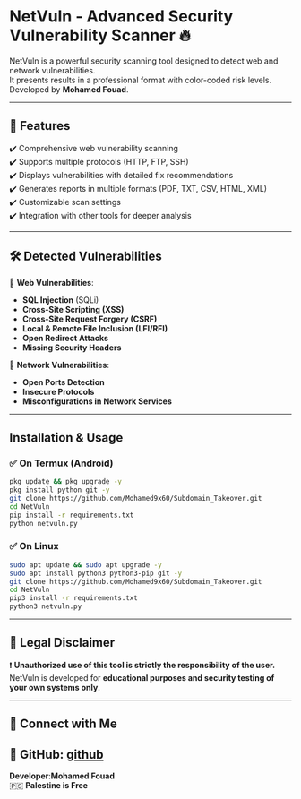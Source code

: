 

# NetVuln - Advanced Security Vulnerability Scanner 🔥  

NetVuln is a powerful security scanning tool designed to detect web and network vulnerabilities.  
It presents results in a professional format with color-coded risk levels.  
Developed by **Mohamed Fouad**.  

---

## 🚀 **Features**  
✔️ Comprehensive web vulnerability scanning  
✔️ Supports multiple protocols (HTTP, FTP, SSH)  
✔️ Displays vulnerabilities with detailed fix recommendations  
✔️ Generates reports in multiple formats (PDF, TXT, CSV, HTML, XML)  
✔️ Customizable scan settings  
✔️ Integration with other tools for deeper analysis  

---

## 🛠️ **Detected Vulnerabilities**  

🔹 **Web Vulnerabilities**:  
- **SQL Injection** (SQLi)  
- **Cross-Site Scripting (XSS)**  
- **Cross-Site Request Forgery (CSRF)**  
- **Local & Remote File Inclusion (LFI/RFI)**  
- **Open Redirect Attacks**  
- **Missing Security Headers**  

🔹 **Network Vulnerabilities**:  
- **Open Ports Detection**  
- **Insecure Protocols**  
- **Misconfigurations in Network Services**  

---

##  **Installation & Usage**  

### ✅ **On Termux (Android)**  
```bash
pkg update && pkg upgrade -y
pkg install python git -y
git clone https://github.com/Mohamed9x60/Subdomain_Takeover.git
cd NetVuln
pip install -r requirements.txt
python netvuln.py
```

### ✅ **On Linux**  
```bash
sudo apt update && sudo apt upgrade -y
sudo apt install python3 python3-pip git -y
git clone https://github.com/Mohamed9x60/Subdomain_Takeover.git
cd NetVuln
pip3 install -r requirements.txt
python3 netvuln.py
```

---

## 📜 **Legal Disclaimer**  
❗ **Unauthorized use of this tool is strictly the responsibility of the user.**  
NetVuln is developed for **educational purposes and security testing of your own systems only**.  

---

## 🔗 **Connect with Me**  
📌 GitHub: [github](https://github.com/Mohamed9x60) 
---

 **Developer**:**Mohamed Fouad**  
🇵🇸 **Palestine is Free**  
```
